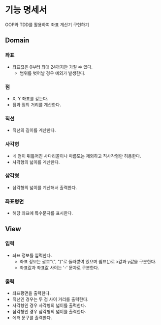 # 기능 명세서
OOP와 TDD를 활용하여 좌표 계산기 구현하기

## Domain
### 좌표
- 좌표값은 0부터 최대 24까지만 가질 수 있다.
  - 범위를 벗어날 경우 예외가 발생한다.

### 점
- X, Y 좌표를 갖는다.
- 점과 점의 거리를 계산한다.

### 직선
- 직선의 길이를 계산한다.

### 사각형
- 네 점이 뒤틀어진 사다리꼴이나 마름모는 제외하고 직사각형만 허용한다.
- 사각형의 넓이를 계산한다.

### 삼각형
- 삼각형의 넓이를 계산해서 출력한다.

### 좌표평면
- 해당 좌표에 특수문자를 표시한다.

## View
### 입력
- 좌표 정보를 입력한다.
  - 좌표 정보는 괄호"(", ")"로 둘러쌓여 있으며 쉼표(,)로 x값과 y값을 구분한다.
  - 좌표값과 좌표값 사이는 '-' 문자로 구분한다.

### 출력
- 좌표평면을 출력한다.
- 직선인 경우는 두 점 사이 거리를 출력한다.
- 사각형인 경우 사각형의 넓이를 출력한다.
- 삼각형인 경우 삼각형의 넓이를 출력한다.
- 에러 문구를 출력한다.